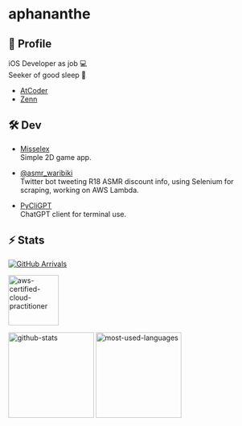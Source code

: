 # aphananthe


## 👤 Profile

iOS Developer as job 💻 <br>
Seeker of good sleep 🛌

- [AtCoder](https://atcoder.jp/users/aphananthe42)
- [Zenn](https://zenn.dev/aphananthe42)


## 🛠 Dev
  
- [Misselex](https://apple.co/3oSj6ed) <br>
  Simple 2D game app.
  
- [@asmr_waribiki](https://twitter.com/asmr_waribiki) <br>
  Twitter bot tweeting R18 ASMR discount info, using Selenium for scraping, working on AWS Lambda.
  
- [PyCliGPT](https://github.com/aphananthe42/pycligpt) <br>
  ChatGPT client for terminal use.
 

## ⚡️ Stats

[![GitHub Arrivals](https://komarev.com/ghpvc/?username=aphananthe42)](https://github.com/aphananthe42)

<p align="left">
  <img 
    alt="aws-certified-cloud-practitioner"
    height="100px"
    width="100px"
    src="https://github.com/aphananthe42/aphananthe42/assets/68156481/eb78265f-eda4-4c67-a878-adadb2b23a6c"
  />
</p>

<p align="left">
  <img 
    alt="github-stats"
    height="170px" 
    src="https://github-readme-stats.vercel.app/api?username=aphananthe42&show_icons=true&count_private=true&theme=tokyonight" 
  />
  <img 
    alt="most-used-languages"
    height="170px"
    src="https://github-readme-stats.vercel.app/api/top-langs/?username=aphananthe42&layout=compact&theme=tokyonight"
  />
</p>
